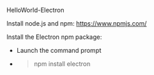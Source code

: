 HelloWorld-Electron

Install node.js and npm:
https://www.npmjs.com/

Install the Electron npm package:
* Launch the command prompt
* > npm install electron

